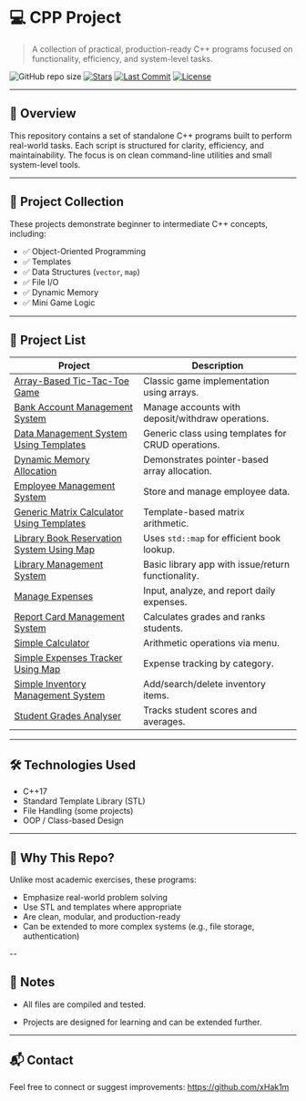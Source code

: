 # 💻 CPP Project

> A collection of practical, production-ready C++ programs focused on functionality, efficiency, and system-level tasks.

![GitHub repo size](https://img.shields.io/github/repo-size/xHak1m/CPP-Project)
[![Stars](https://img.shields.io/github/stars/xHak1m/CPP-Project?style=social)](https://github.com/xHak1m/CPP-Project/stargazers)
[![Last Commit](https://img.shields.io/github/last-commit/xHak1m/CPP-Project)](https://github.com/xHak1m/CPP-Project/commits)
[![License](https://img.shields.io/github/license/xHak1m/CPP-Project)](https://github.com/xHak1m/CPP-Project/blob/main/LICENSE)

---

## 📌 Overview

This repository contains a set of standalone C++ programs built to perform real-world tasks. Each script is structured for clarity, efficiency, and maintainability. The focus is on clean command-line utilities and small system-level tools.

---

## 🚀 Project Collection

These projects demonstrate beginner to intermediate C++ concepts, including:

- ✅ Object-Oriented Programming
- ✅ Templates
- ✅ Data Structures (`vector`, `map`)
- ✅ File I/O
- ✅ Dynamic Memory
- ✅ Mini Game Logic

---

## 📂 Project List

| Project | Description |
|--------|-------------|
| [Array-Based Tic-Tac-Toe Game](https://github.com/xHak1m/CPP-Project/blob/main/SOURCE/Array-Based%20Tic-Tac-Toe%20Game.cpp) | Classic game implementation using arrays. |
| [Bank Account Management System](https://github.com/xHak1m/CPP-Project/blob/main/SOURCE/Bank%20Account%20Management%20System.cpp) | Manage accounts with deposit/withdraw operations. |
| [Data Management System Using Templates](https://github.com/xHak1m/CPP-Project/blob/main/SOURCE/Data%20Management%20System%20Using%20Templates.cpp) | Generic class using templates for CRUD operations. |
| [Dynamic Memory Allocation](https://github.com/xHak1m/CPP-Project/blob/main/SOURCE/Dynamic%20Memory%20Allocation.cpp) | Demonstrates pointer-based array allocation. |
| [Employee Management System](https://github.com/xHak1m/CPP-Project/blob/main/SOURCE/Employee%20Management%20System.cpp) | Store and manage employee data. |
| [Generic Matrix Calculator Using Templates](https://github.com/xHak1m/CPP-Project/blob/main/SOURCE/Generic%20Matrix%20Calculator%20Using%20Templates.cpp) | Template-based matrix arithmetic. |
| [Library Book Reservation System Using Map](https://github.com/xHak1m/CPP-Project/blob/main/SOURCE/Library%20Book%20Reservation%20System%20Using%20Map.cpp) | Uses `std::map` for efficient book lookup. |
| [Library Management System](https://github.com/xHak1m/CPP-Project/blob/main/SOURCE/Library%20Management%20System.cpp) | Basic library app with issue/return functionality. |
| [Manage Expenses](https://github.com/xHak1m/CPP-Project/blob/main/SOURCE/Manage%20Expenses.cpp) | Input, analyze, and report daily expenses. |
| [Report Card Management System](https://github.com/xHak1m/CPP-Project/blob/main/SOURCE/Report%20Card%20Management%20System.cpp) | Calculates grades and ranks students. |
| [Simple Calculator](https://github.com/xHak1m/CPP-Project/blob/main/SOURCE/Simple%20Calculator.cpp) | Arithmetic operations via menu. |
| [Simple Expenses Tracker Using Map](https://github.com/xHak1m/CPP-Project/blob/main/SOURCE/Simple%20Expenses%20Tracker%20Using%20Map.cpp) | Expense tracking by category. |
| [Simple Inventory Management System](https://github.com/xHak1m/CPP-Project/blob/main/SOURCE/Simple%20Inventory%20Management%20System.cpp) | Add/search/delete inventory items. |
| [Student Grades Analyser](https://github.com/xHak1m/CPP-Project/blob/main/SOURCE/Student%20Grades%20Analyser.cpp) | Tracks student scores and averages. |

---

## 🛠️ Technologies Used

- C++17
- Standard Template Library (STL)
- File Handling (some projects)
- OOP / Class-based Design

---

## 🎯 Why This Repo?

Unlike most academic exercises, these programs:

- Emphasize real-world problem solving
- Use STL and templates where appropriate
- Are clean, modular, and production-ready
- Can be extended to more complex systems (e.g., file storage, authentication)

--

## 📌 Notes

- All files are compiled and tested.

- Projects are designed for learning and can be extended further.

---

## 📬 Contact

Feel free to connect or suggest improvements: https://github.com/xHak1m
